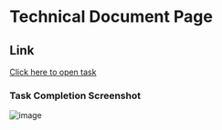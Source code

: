 # Technical Document Page

## Link
[Click here to open task](https://www.freecodecamp.org/learn/2022/responsive-web-design/build-a-technical-documentation-page-project/build-a-technical-documentation-page)

### Task Completion Screenshot

![image](https://user-images.githubusercontent.com/76789333/180303369-5be51528-5759-425b-9431-a7d31deca2d3.png)
